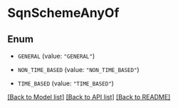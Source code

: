 # SqnSchemeAnyOf

## Enum


* `GENERAL` (value: `"GENERAL"`)

* `NON_TIME_BASED` (value: `"NON_TIME_BASED"`)

* `TIME_BASED` (value: `"TIME_BASED"`)


[[Back to Model list]](../README.md#documentation-for-models) [[Back to API list]](../README.md#documentation-for-api-endpoints) [[Back to README]](../README.md)


